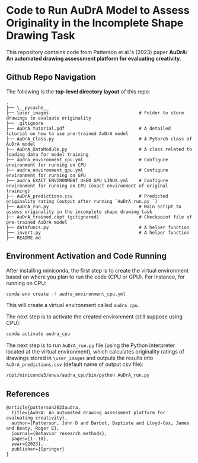 # Code to Run AuDrA Model to Assess Originality in the Incomplete Shape Drawing Task
This repository contains code from Patterson et al.'s (2023) paper **AuDrA: An automated drawing assessment platform for evaluating creativity**.

## Github Repo Navigation
The following is the **top-level directory layout** of this repo:

    .
    ├── \__pycache__
    ├── \user_images                                  # Folder to store drawings to evaluate originality
    ├── .gitignore                                    
    ├── AuDrA tutorial.pdf                            # A detailed tutorial on how to use pre-trained AuDrA model
    ├── AuDrA_Class.py                                # A Pytorch class of AuDrA model
    ├── AuDrA_DataModule.py                           # A class related to loading data for model training
    ├── audra_environment_cpu.yml                     # Configure environment for running on CPU
    ├── audra_environment_gpu.yml                     # Configure environment for running on GPU
    ├── audra_EXACT_ENVIRONMENT_USED_GPU_LINUX.yml    # Configure environment for running on CPU (exact environment of original training)
    ├── AuDrA_predictions.csv                         # Predicted originality rating (output after running `AuDrA_run.py `)
    ├── AuDrA_run.py                                  # Main script to assess originality in the incomplete shape drawing task
    ├── AuDrA_trained.ckpt (gitignored)               # Checkpoint file of pre-trained AuDrA model
    ├── datafuncs.py                                  # A helper function
    ├── invert.py                                     # A helper function
    ├── README.md

## Environment Activation and Code Running
After installing miniconda, the first step is to create the virtual environment based on where you plan to run the code (CPU or GPU). For instance, for running on CPU:
```bash
conda env create -f audra_environment_cpu.yml
```
This will create a virtual environment called `audra_cpu`.

The next step is to activate the created environment (still suppose using CPU):
```bash
conda activate audra_cpu
```

The next step is to run `AuDrA_run.py` file (using the Python interpreter located at the virtual environment), which calculates originality ratings of drawings stored in `\user_images` and outputs the results into `AuDrA_predictions.csv` (default name of output csv file):
```bash
/opt/miniconda3/envs/audra_cpu/bin/python AuDrA_run.py
```

## References
```
@article{patterson2023audra,
  title={AuDrA: An automated drawing assessment platform for evaluating creativity},
  author={Patterson, John D and Barbot, Baptiste and Lloyd-Cox, James and Beaty, Roger E},
  journal={Behavior research methods},
  pages={1--18},
  year={2023},
  publisher={Springer}
}
```
